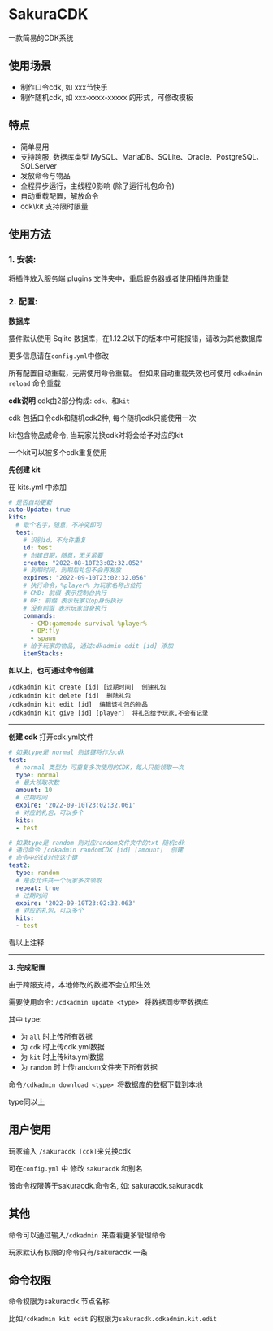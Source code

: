 # SakuraCDK

一款简易的CDK系统

## 使用场景

* 制作口令cdk, 如 xxx节快乐
* 制作随机cdk, 如 xxx-xxxx-xxxxx 的形式，可修改模板

## 特点

* 简单易用
* 支持跨服, 数据库类型 MySQL、MariaDB、SQLite、Oracle、PostgreSQL、SQLServer
* 发放命令与物品
* 全程异步运行，主线程0影响 (除了运行礼包命令)
* 自动重载配置，解放命令
* cdk\kit 支持限时限量

## 使用方法

### 1. **安装**:

将插件放入服务端 plugins 文件夹中，重启服务器或者使用插件热重载

### 2. **配置**:

**数据库**

插件默认使用 Sqlite 数据库，在1.12.2以下的版本中可能报错，请改为其他数据库

更多信息请在`config.yml`中修改

所有配置自动重载，无需使用命令重载。 但如果自动重载失效也可使用
`cdkadmin reload` 命令重载

**cdk说明**
cdk由2部分构成: `cdk`、和`kit`

cdk 包括口令cdk和随机cdk2种, 每个随机cdk只能使用一次

kit包含物品或命令, 当玩家兑换cdk时将会给予对应的kit

一个kit可以被多个cdk重复使用

**先创建 kit**

在 kits.yml 中添加

~~~ yaml
# 是否自动更新
auto-Update: true
kits:
  # 取个名字，随意，不冲突即可
  test:
    # 识别id，不允许重复
    id: test
    # 创建日期，随意，无关紧要
    create: "2022-08-10T23:02:32.052"
    # 到期时间，到期后礼包不会再发放
    expires: "2022-09-10T23:02:32.056"
    # 执行命令，%player% 为玩家名称占位符
    # CMD: 前缀 表示控制台执行
    # OP: 前缀 表示玩家以op身份执行
    # 没有前缀 表示玩家自身执行
    commands:
      - CMD:gamemode survival %player%
      - OP:fly
      - spawn
    # 给予玩家的物品, 通过cdkadmin edit [id] 添加
    itemStacks:
~~~

**如以上，也可通过命令创建**

~~~ text
/cdkadmin kit create [id] [过期时间]  创建礼包
/cdkadmin kit delete [id]  删除礼包
/cdkadmin kit edit [id]  编辑该礼包的物品
/cdkadmin kit give [id] [player]  将礼包给予玩家,不会有记录
~~~

---

**创建 cdk**
打开cdk.yml文件

~~~ yaml
# 如果type是 normal 则该键将作为cdk
test:
  # normal 类型为 可重复多次使用的CDK，每人只能领取一次
  type: normal
  # 最大领取次数
  amount: 10
  # 过期时间
  expire: '2022-09-10T23:02:32.061'
  # 对应的礼包，可以多个
  kits:
  - test

# 如果type是 random 则对应random文件夹中的txt 随机cdk
# 通过命令 /cdkadmin randomCDK [id] [amount]  创建
# 命令中的id对应这个键
test2:
  type: random
  # 是否允许共一个玩家多次领取
  repeat: true
  # 过期时间
  expire: '2022-09-10T23:02:32.063'
  # 对应的礼包，可以多个
  kits:
  - test

~~~

看以上注释

---

**3. 完成配置**

由于跨服支持，本地修改的数据不会立即生效

需要使用命令: `/cdkadmin update <type> ` 将数据同步至数据库

其中 type:

* 为 `all` 时上传所有数据
* 为 `cdk` 时上传cdk.yml数据
* 为 `kit` 时上传kits.yml数据
* 为 `random` 时上传random文件夹下所有数据

命令` /cdkadmin download <type>  `将数据库的数据下载到本地

type同以上

## 用户使用

玩家输入 `/sakuracdk [cdk]`来兑换cdk

可在`config.yml` 中 修改 `sakuracdk` 和别名

该命令权限等于sakuracdk.命令名, 如: sakuracdk.sakuracdk

## 其他

命令可以通过输入`/cdkadmin `来查看更多管理命令

玩家默认有权限的命令只有/sakuracdk 一条

## 命令权限

命令权限为sakuracdk.节点名称

比如`/cdkadmin kit edit` 的权限为`sakuracdk.cdkadmin.kit.edit`